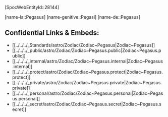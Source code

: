 ﻿---
confidential: public
isDeleted: false
isReadOnly: false
tags:
- astro/Zodiac
type: Zodiac
---

[SpocWebEntityId::28144]



[name-la::Pegasus]
[name-genitive::Pegasi]
[name-de::Pegasus]


## Confidential Links & Embeds: 
- [[../../../_Standards/astro/Zodiac/Zodiac~Pegasus|Zodiac~Pegasus]] 
- [[../../../_public/astro/Zodiac/Zodiac~Pegasus.public|Zodiac~Pegasus.public]] 
- [[../../../_internal/astro/Zodiac/Zodiac~Pegasus.internal|Zodiac~Pegasus.internal]] 
- [[../../../_protect/astro/Zodiac/Zodiac~Pegasus.protect|Zodiac~Pegasus.protect]] 
- [[../../../_private/astro/Zodiac/Zodiac~Pegasus.private|Zodiac~Pegasus.private]] 
- [[../../../_personal/astro/Zodiac/Zodiac~Pegasus.personal|Zodiac~Pegasus.personal]] 
- [[../../../_secret/astro/Zodiac/Zodiac~Pegasus.secret|Zodiac~Pegasus.secret]] 
